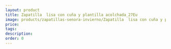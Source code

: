 ```yaml
---
layout: product
title: Zapatilla  lisa con cuña y plantilla acolchada_27Eu
image: products/zapatillas-senora-invierno/Zapatilla  lisa con cuña y plantilla acolchada_27Eu.jpeg
price: 
tags: 
description: 
order: 0
---
```

